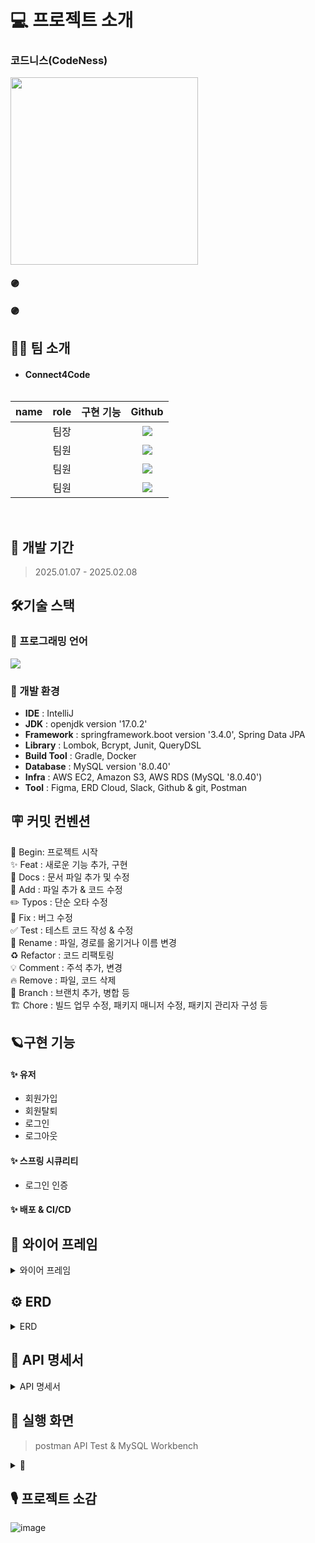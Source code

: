 # 💻 프로젝트 소개

### 코드니스(CodeNess)

<img src="" width="300" height="300"/>


#### 🟣
#### 🟣

#### 

## 👨‍💻 팀 소개

- #### **Connect4Code** <br>
  ![]()
  
 | name  | role |                    구현 기능                    |     Github      |
  |:-----:|:----:|:-------------------------------------------:|:---------------:|
  |   |  팀장  |            |  <a href=""><img src="https://img.shields.io/badge/Github-181717?style=for-the-badge&logo=Github&logoColor=white"></a>    |
  |    |  팀원  |                        |    <a href=""><img src="https://img.shields.io/badge/Github-181717?style=for-the-badge&logo=Github&logoColor=white"></a>    |
  |   |  팀원  |  | <a href=""><img src="https://img.shields.io/badge/Github-181717?style=for-the-badge&logo=Github&logoColor=white"></a>  |
 |   |  팀원  |  | <a href=""><img src="https://img.shields.io/badge/Github-181717?style=for-the-badge&logo=Github&logoColor=white"></a>  |
  
  <br>

## 🚀 개발 기간

> 2025.01.07 - 2025.02.08

## 🛠️기술 스택

### 🌱 프로그래밍 언어

<img src="https://img.shields.io/badge/java-007396?style=for-the-badge&logo=java&logoColor=white">

### 🌱 개발 환경

- **IDE** : IntelliJ
- **JDK** : openjdk version '17.0.2'
- **Framework** : springframework.boot version '3.4.0', Spring Data JPA
- **Library** : Lombok, Bcrypt, Junit, QueryDSL
- **Build Tool** : Gradle, Docker
- **Database** : MySQL version '8.0.40'
- **Infra** : AWS EC2, Amazon S3, AWS RDS (MySQL '8.0.40')
- **Tool** : Figma, ERD Cloud, Slack, Github & git, Postman

## 🪧 커밋 컨벤션

🎉 Begin: 프로젝트 시작 <br>
✨ Feat : 새로운 기능 추가, 구현<br>
📝 Docs : 문서 파일 추가 및 수정<br>
🔧 Add :  파일 추가 & 코드 수정<br>
✏️ Typos : 단순 오타 수정<br>
🐛 Fix : 버그 수정<br>
✅ Test : 테스트 코드 작성 & 수정<br>
🚚 Rename : 파일, 경로를 옮기거나 이름 변경<br>
♻️ Refactor : 코드 리팩토링<br>
💡 Comment : 주석 추가, 변경<br>
🔥 Remove : 파일, 코드 삭제<br>
🔀 Branch : 브랜치 추가, 병합 등<br>
🏗️ Chore : 빌드 업무 수정, 패키지 매니저 수정, 패키지 관리자 구성 등

## 🪐구현 기능

#### **✨ 유저**

* 회원가입
* 회원탈퇴
* 로그인
* 로그아웃

#### **✨ 스프링 시큐리티**
* 로그인 인증

#### **✨ 배포 & CI/CD**

## 📅 와이어 프레임

<details>
<summary>와이어 프레임</summary>

- [Figma link]()


</details>

## ⚙️ ERD

<details>
<summary>ERD</summary>

- [ERD Cloud link]()


</details>

## 📑 API 명세서

<details>
<summary>API 명세서</summary>


</details>

## 🌟 실행 화면

> postman API Test & MySQL Workbench
<details>
<summary>🙋 </summary>

#### ⭐ 회원가입

- DB 조회


</details>

## 🎙️ 프로젝트 소감
![image]()





